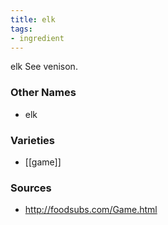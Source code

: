 ```yaml
---
title: elk
tags:
- ingredient
---
```

elk See venison.

### Other Names

* elk

### Varieties

* [[game]]

### Sources
* http://foodsubs.com/Game.html

